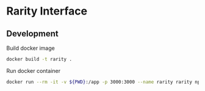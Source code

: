 # Rarity Interface

## Development

Build docker image

```sh
docker build -t rarity .
```

Run docker container

```sh
docker run --rm -it -v ${PWD}:/app -p 3000:3000 --name rarity rarity npm start
```